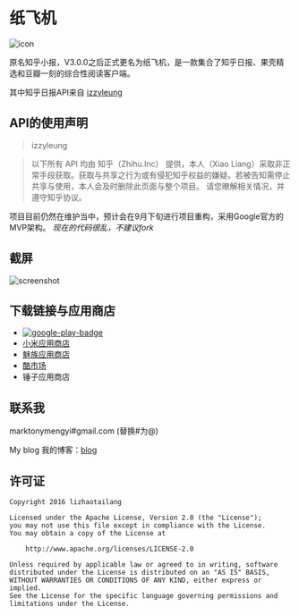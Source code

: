 # 纸飞机

![icon](https://github.com/marktony/ZhiHuDaily/blob/master/screenshots/icon.png)

原名知乎小报，V3.0.0之后正式更名为纸飞机，是一款集合了知乎日报、果壳精选和豆瓣一刻的综合性阅读客户端。

其中知乎日报API来自 [izzyleung](https://github.com/izzyleung)

## API的使用声明
>izzyleung

> 以下所有 API 均由 知乎（Zhihu.Inc） 提供，本人（Xiao Liang）采取非正常手段获取。获取与共享之行为或有侵犯知乎权益的嫌疑。若被告知需停止共享与使用，本人会及时删除此页面与整个项目。
请您暸解相关情况，并遵守知乎协议。

项目目前仍然在维护当中，预计会在9月下旬进行项目重构，采用Google官方的MVP架构。
*现在的代码很乱，不建议fork*

## 截屏
![screenshot](https://github.com/marktony/ZhiHuDaily/blob/master/screenshots/screenshot.png)

## 下载链接与应用商店
* [![google-play-badge](https://github.com/marktony/ZhiHuDaily/blob/master/screenshots/google-play-badge.png)](https://play.google.com/store/apps/details?id=com.marktony.zhihudaily)
* [小米应用商店](http://app.mi.com/detail/312703?ref=search)
* [魅族应用商店](http://app.flyme.cn/apps/public/detail?package_name=com.marktony.zhihudaily)
* [酷市场](http://www.coolapk.com/apk/com.marktony.zhihudaily)
* 锤子应用商店


## 联系我
marktonymengyi#gmail.com (替换#为@)

My blog 我的博客：[blog](http://marktony.github.io/)

## 许可证

    Copyright 2016 lizhaotailang

    Licensed under the Apache License, Version 2.0 (the "License");
    you may not use this file except in compliance with the License.
    You may obtain a copy of the License at

        http://www.apache.org/licenses/LICENSE-2.0

    Unless required by applicable law or agreed to in writing, software
    distributed under the License is distributed on an "AS IS" BASIS,
    WITHOUT WARRANTIES OR CONDITIONS OF ANY KIND, either express or implied.
    See the License for the specific language governing permissions and
    limitations under the License.
